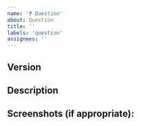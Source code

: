 ```yaml
---
name: '❓ Question'
about: Question
title: ''
labels: 'question'
assignees: ''
---
```


<!-- Please read this comment before you submitting the issue. -->
<!-- You don't need to answer these questions in the issue. -->

<!-- Have you searched for your issues? Other developers may already have the answer for you. -->
<!-- https://github.com/consolelabs/mochi-ui/issues -->

## Version

<!-- Check version in package.json -->

## Description

<!-- Provide describe your question. Make sure you search the closed issues before
posting a new question. -->

<!--- Provide a general summary of your changes in the Title above -->

## Screenshots (if appropriate):
